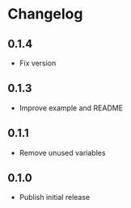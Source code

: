 # Changelog


## 0.1.4
- Fix version

## 0.1.3
- Improve example and README

## 0.1.1
- Remove unused variables

## 0.1.0
- Publish initial release

